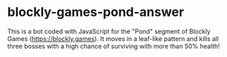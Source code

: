 # blockly-games-pond-answer
This is a bot coded with JavaScript for the "Pond" segment of  Blockly Games (https://blockly.games). It moves in a leaf-like pattern and kills all three bosses with a high chance of surviving with more than 50% health! 
